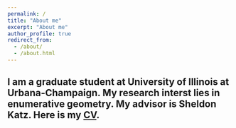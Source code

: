 ```yaml
---
permalink: /
title: "About me"
excerpt: "About me"
author_profile: true
redirect_from: 
  - /about/
  - /about.html
---
```



I am a graduate student at University of Illinois at Urbana-Champaign. My research interst lies in enumerative geometry. My advisor is Sheldon Katz. Here is my [CV](https://scream27.github.io/sungwoo/files/CV-2.pdf).
------
